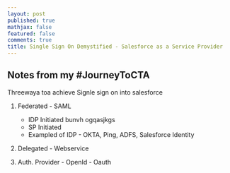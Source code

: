 ```yaml
---
layout: post
published: true
mathjax: false
featured: false
comments: true
title: Single Sign On Demystified - Salesforce as a Service Provider
---
```

## Notes from my #JourneyToCTA

Threewaya toa achieve Signle sign on into salesforce 

1. Federated - SAML
    - IDP Initiated
    	bunvh ogqasjkgs
    - SP Initiated
    - Exampled of IDP - OKTA, Ping, ADFS, Salesforce Identity
    
2. Delegated - Webservice
3. Auth. Provider - OpenId - Oauth